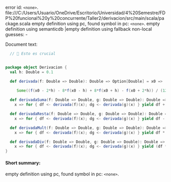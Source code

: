 error id: `<none>`.
file:///C:/Users/Usuario/OneDrive/Escritorio/Universidad/4%20Semestre/FDP%20funcional%20y%20concurrente/Taller2/derivacion/src/main/scala/package.scala
empty definition using pc, found symbol in pc: `<none>`.
empty definition using semanticdb
|empty definition using fallback
non-local guesses:
	 -

Document text:

```scala
  // 📌 Esto es crucial


package object Derivacion {
  val h: Double = 0.1

  def derivada(f: Double => Double): Double => Option[Double] = x0 =>
  
     Some((f(x0 - 2*h) - 8*f(x0 - h) + 8*f(x0 + h) - f(x0 + 2*h)) / (12*h))

  def derivadaSuma(f: Double => Double, g: Double => Double): Double => Option[Double] =
    x => for { df <- derivada(f)(x); dg <- derivada(g)(x) } yield df + dg

  def derivadaResta(f: Double => Double, g: Double => Double): Double => Option[Double] =
    x => for { df <- derivada(f)(x); dg <- derivada(g)(x) } yield df - dg

  def derivadaMult(f: Double => Double, g: Double => Double): Double => Option[Double] =
    x => for { df <- derivada(f)(x); dg <- derivada(g)(x) } yield df * g(x) + f(x) * dg

  def derivadaDiv(f: Double => Double, g: Double => Double): Double => Option[Double] =
    x => for { df <- derivada(f)(x); dg <- derivada(g)(x) } yield (df * g(x) - f(x) * dg) / (g(x) * g(x))
}

```

#### Short summary: 

empty definition using pc, found symbol in pc: `<none>`.